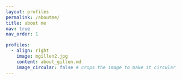 ```yaml
---
layout: profiles
permalink: /aboutme/
title: about me
nav: true
nav_order: 1

profiles:
  - align: right
    image: mgillen2.jpg
    content: about_gillen.md
    image_circular: false # crops the image to make it circular
---
```

